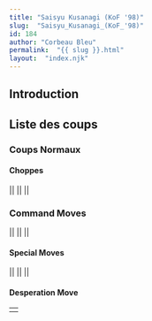 ```yaml
---
title: "Saisyu Kusanagi (KoF '98)"
slug:  "Saisyu_Kusanagi_(KoF_'98)"
id: 184
author: "Corbeau Bleu"
permalink:  "{{ slug }}.html"
layout:  "index.njk"
---
```


## Introduction

## Liste des coups

### Coups Normaux

#### Choppes

||
||
||

### Command Moves

||
||
||

#### Special Moves

||
||
||

#### Desperation Move

|     |
|-----|
|     |
